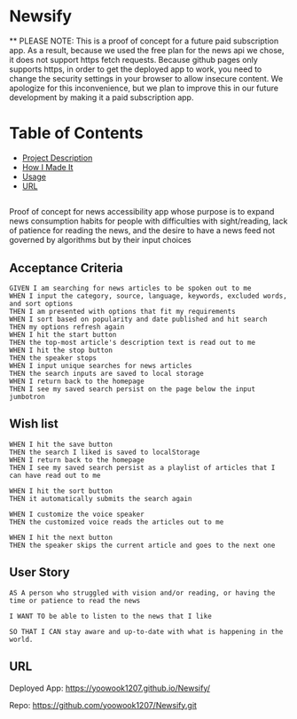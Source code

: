 # Newsify
** PLEASE NOTE: This is a proof of concept for a future paid subscription app. As a result,  because we used the free plan for the news api we chose, it does not support https fetch requests. Because github pages only supports https, in order to get the deployed app to work, you need to change the security settings in your browser to allow insecure content. We apologize for this inconvenience, but we plan to improve this in our future development by making it a paid subscription app.

# Table of Contents
* [Project Description](#desc)
* [How I Made It](#process)
* [Usage](#usage)
* [URL](#URL)

<a name= "desc"></a>
## 
Proof of concept for news accessibility app whose purpose is to expand news consumption habits for people with difficulties with sight/reading, lack of patience for reading the news, and the desire to have a news feed not governed by algorithms but by their input choices

<a name="process"> </a>
## 



<a name= "usage"></a>
## Acceptance Criteria

```
GIVEN I am searching for news articles to be spoken out to me
WHEN I input the category, source, language, keywords, excluded words, and sort options
THEN I am presented with options that fit my requirements
WHEN I sort based on popularity and date published and hit search
THEN my options refresh again
WHEN I hit the start button
THEN the top-most article's description text is read out to me 
WHEN I hit the stop button
THEN the speaker stops
WHEN I input unique searches for news articles
THEN the search inputs are saved to local storage 
WHEN I return back to the homepage
THEN I see my saved search persist on the page below the input jumbotron

```

## Wish list

```
WHEN I hit the save button
THEN the search I liked is saved to localStorage
WHEN I return back to the homepage
THEN I see my saved search persist as a playlist of articles that I can have read out to me

WHEN I hit the sort button
THEN it automatically submits the search again

WHEN I customize the voice speaker 
THEN the customized voice reads the articles out to me

WHEN I hit the next button
THEN the speaker skips the current article and goes to the next one
```

## User Story

```
AS A person who struggled with vision and/or reading, or having the time or patience to read the news

I WANT TO be able to listen to the news that I like 

SO THAT I CAN stay aware and up-to-date with what is happening in the world.
```

<a name= "URL"></a>
## URL

Deployed App: https://yoowook1207.github.io/Newsify/

Repo: https://github.com/yoowook1207/Newsify.git
